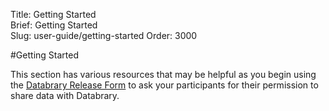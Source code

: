 Title: Getting Started	
Brief: Getting Started	
Slug: user-guide/getting-started
Order: 3000

#Getting Started

This section has various resources that may be helpful as you begin using the [Databrary Release Form](user-guide/policies/release-template.html) to ask your participants for their permission to share data with Databrary.
